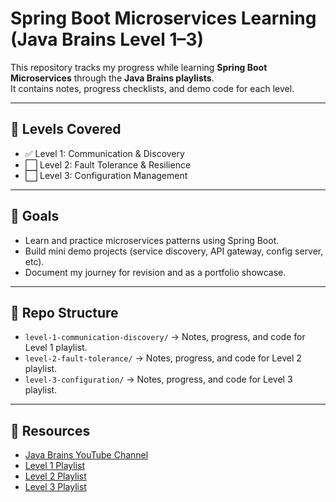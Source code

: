 # Spring Boot Microservices Learning (Java Brains Level 1–3)

This repository tracks my progress while learning **Spring Boot Microservices** through the **Java Brains playlists**.  
It contains notes, progress checklists, and demo code for each level.

---

## 📌 Levels Covered
- ✅ Level 1: Communication & Discovery
- ⬜ Level 2: Fault Tolerance & Resilience
- ⬜ Level 3: Configuration Management

---

## 🎯 Goals
- Learn and practice microservices patterns using Spring Boot.
- Build mini demo projects (service discovery, API gateway, config server, etc).
- Document my journey for revision and as a portfolio showcase.

---

## 📂 Repo Structure
- `level-1-communication-discovery/` → Notes, progress, and code for Level 1 playlist.
- `level-2-fault-tolerance/` → Notes, progress, and code for Level 2 playlist.
- `level-3-configuration/` → Notes, progress, and code for Level 3 playlist.

---

## 🚀 Resources
- [Java Brains YouTube Channel](https://www.youtube.com/@JavaBrainsChannel)
- [Level 1 Playlist](https://www.youtube.com/playlist?list=PLqq-6Pq4lTTZSKAFG6aCDVDP86Qx4lNas)
- [Level 2 Playlist](https://www.youtube.com/playlist?list=PLqq-6Pq4lTTbXZY_elyGv7IkKrfkSrX5e)
- [Level 3 Playlist](https://www.youtube.com/playlist?list=PLqq-6Pq4lTTaoaVoQVfRJPqvNTCjcTvJB)
